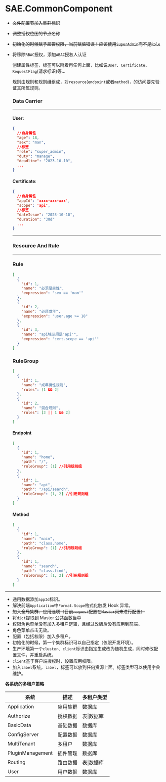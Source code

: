 # SAE.CommonComponent

- ~~文件配置节加入集群标识~~
- ~~调整授权位图的节点名称~~
- ~~初始化的时候赋予超管权限，当前赋值错误！应该使用`SuperAdmin`而不是`Role`~~
- 将移除`RBAC`授权，添加`ABAC`授权人认证

  创建属性标签，标签可以附着再任何上面，比如说`User`、`Certificate`、`RequestFlag`(请求标识)等...

  规则由规则和规则组组成，对`resource`(`endpoint`或者`method`)，的访问要先验证其所属规则。

  ### Data Carrier

  ***

  #### User:

  ```json
  {
    //自身属性
    "age": 18,
    "sex": "man",
    //标签
    "role": "super_admin",
    "duty": "manage",
    "deadline": "2023-10-10",
    ...
  }
  ```

  #### Certificate:

  ```json
  {
    //自身属性
    "appId": 'xxxx-xxx-xxx',
    "scope": 'api',
    //标签
    "dateIssue": "2023-10-10",
    "duration": "30d"
    ...
  }
  ```

  ***

  ### Resource And Rule

  ***

  ### Rule

  ```json
  [
    {
      "id": 1,
      "name": "必须是男性",
      "expression": "sex == 'man'"
    },
    {
      "id": 2,
      "name": "必须成年",
      "expression": "user.age >= 18"
    },
    {
      "id": 3,
      "name": "api域必须是'api'",
      "expression": "cert.scope == 'api'"
    }
  ]
  ```

  ### RuleGroup

  ```json
  [
    {
      "id": 1,
      "name": "成年男性规则",
      "rules": [1 && 2]
    },
    {
      "id": 2,
      "name": "混合规则",
      "rules": [3 || 1 && 2]
    }
  ]
  ```

  #### Endpoint

  ```json
  [
    {
      "id": 1,
      "name": "home",
      "path": "/",
      "ruleGroup": [1] //引用规则组
    },
    {
      "id": 1,
      "name": "api",
      "path": "/api/search",
      "ruleGroup": [1, 2] //引用规则组
    }
  ]
  ```

  #### Method

  ```json
  [
    {
      "id": 1,
      "name": "main",
      "path": "class.home",
      "ruleGroup": [1] //引用规则组
    },
    {
      "id": 1,
      "name": "search",
      "path": "class.find",
      "ruleGroup": [1, 2] //引用规则组
    }
  ]
  ```

---

- 通用数据添加`appId`标识。
- 解決前端`Application`中`Format.Scope`格式化触发 Hook 异常。
- ~~加入全局集群、应用选项（目前`request`配置在`Master`尚未进行配置）~~
- 将`dict`提取到 Master 公共函数当中
- 权限角色菜单没有加入多租户逻辑，且经过改版后没有应用到前端。
- 角色菜单点击无效。
- 配置（包括权限）加入多租户。
- 初始化的时候，第一个集群标识可以自己指定（仅限开发环境）。
- 生产环境第一个`cluster`、`client`标识由指定生成改为随机生成，同时修改配置文件，并重启系统。
- `client`基于客户端授权时，设置应用权限。
- 加入`label`系统，`label`，标签可以放到任何资源上面。标签类型可以使用字典维护。

**各系统的多租户策略**

| 系统             | 描述     | 多租户类型 |
| ---------------- | -------- | ---------- |
| Application      | 应用集群 | 数据库     |
| Authorize        | 授权数据 | 表\|数据库 |
| BasicData        | 基础数据 | 数据库     |
| ConfigServer     | 配置数据 | 数据库     |
| MultiTenant      | 多租户   | 数据库     |
| PluginManagement | 插件管理 | 数据库     |
| Routing          | 路由数据 | 表\|数据库 |
| User             | 用户数据 | 数据库     |
